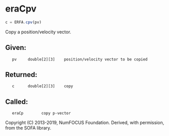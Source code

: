 # eraCpv

```js
c = ERFA.cpv(pv)
```

Copy a position/velocity vector.

## Given:
```
   pv     double[2][3]    position/velocity vector to be copied
```

## Returned:
```
   c      double[2][3]    copy
```

## Called:
```
   eraCp        copy p-vector
```

Copyright (C) 2013-2019, NumFOCUS Foundation.
Derived, with permission, from the SOFA library.
